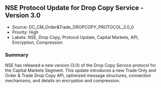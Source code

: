 ## NSE Protocol Update for Drop Copy Service - Version 3.0
- Source: DC_CM_Order&Trade_DROPCOPY_PROTOCOL_3.0_0
- Priority: High
- Labels: NSE, Drop Copy, Protocol Update, Capital Markets, API, Encryption, Compression

### Summary
NSE has released a new version (3.0) of the Drop Copy Service protocol for the Capital Markets Segment. This update introduces a new Trade Only and Order & Trade Drop Copy API, optimized message structures, connection mechanisms, and details on encryption and compression.
